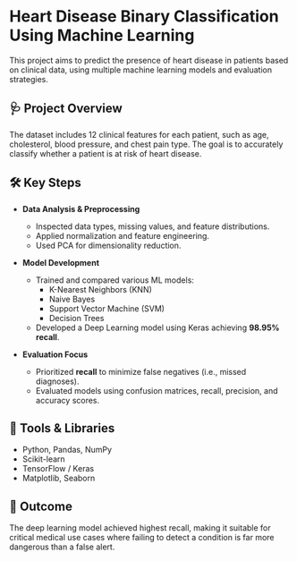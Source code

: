 # Heart Disease Binary Classification Using Machine Learning

This project aims to predict the presence of heart disease in patients based on clinical data, using multiple machine learning models and evaluation strategies.

## 🩺 Project Overview

The dataset includes 12 clinical features for each patient, such as age, cholesterol, blood pressure, and chest pain type. The goal is to accurately classify whether a patient is at risk of heart disease.

## 🛠️ Key Steps

- **Data Analysis & Preprocessing**
  - Inspected data types, missing values, and feature distributions.
  - Applied normalization and feature engineering.
  - Used PCA for dimensionality reduction.

- **Model Development**
  - Trained and compared various ML models:
    - K-Nearest Neighbors (KNN)
    - Naive Bayes
    - Support Vector Machine (SVM)
    - Decision Trees
  - Developed a Deep Learning model using Keras achieving **98.95% recall**.

- **Evaluation Focus**
  - Prioritized **recall** to minimize false negatives (i.e., missed diagnoses).
  - Evaluated models using confusion matrices, recall, precision, and accuracy scores.

## 📁 Tools & Libraries

- Python, Pandas, NumPy
- Scikit-learn
- TensorFlow / Keras
- Matplotlib, Seaborn

## 📌 Outcome

The deep learning model achieved highest recall, making it suitable for critical medical use cases where failing to detect a condition is far more dangerous than a false alert.

